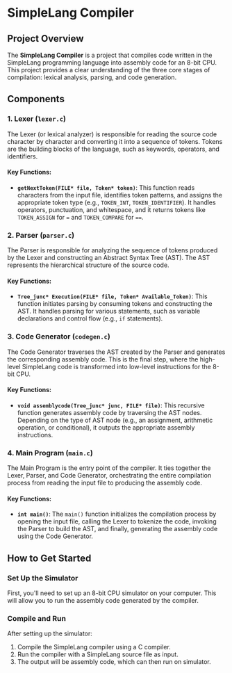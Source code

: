 # SimpleLang Compiler

## Project Overview

The **SimpleLang Compiler** is a project that compiles code written in the SimpleLang programming language into assembly code for an 8-bit CPU. This project provides a clear understanding of the three core stages of compilation: lexical analysis, parsing, and code generation.

## Components

### 1. Lexer (`lexer.c`)

The Lexer (or lexical analyzer) is responsible for reading the source code character by character and converting it into a sequence of tokens. Tokens are the building blocks of the language, such as keywords, operators, and identifiers.

#### Key Functions:
- **`getNextToken(FILE* file, Token* token)`**: This function reads characters from the input file, identifies token patterns, and assigns the appropriate token type (e.g., `TOKEN_INT`, `TOKEN_IDENTIFIER`). It handles operators, punctuation, and whitespace, and it returns tokens like `TOKEN_ASSIGN` for `=` and `TOKEN_COMPARE` for `==`.

### 2. Parser (`parser.c`)

The Parser is responsible for analyzing the sequence of tokens produced by the Lexer and constructing an Abstract Syntax Tree (AST). The AST represents the hierarchical structure of the source code.

#### Key Functions:
- **`Tree_junc* Execution(FILE* file, Token* Available_Token)`**: This function initiates parsing by consuming tokens and constructing the AST. It handles parsing for various statements, such as variable declarations and control flow (e.g., `if` statements).


### 3. Code Generator (`codegen.c`)

The Code Generator traverses the AST created by the Parser and generates the corresponding assembly code. This is the final step, where the high-level SimpleLang code is transformed into low-level instructions for the 8-bit CPU.

#### Key Functions:
- **`void assemblycode(Tree_junc* junc, FILE* file)`**: This recursive function generates assembly code by traversing the AST nodes. Depending on the type of AST node (e.g., an assignment, arithmetic operation, or conditional), it outputs the appropriate assembly instructions.

### 4. Main Program (`main.c`)

The Main Program is the entry point of the compiler. It ties together the Lexer, Parser, and Code Generator, orchestrating the entire compilation process from reading the input file to producing the assembly code.

#### Key Functions:
- **`int main()`**: The `main()` function initializes the compilation process by opening the input file, calling the Lexer to tokenize the code, invoking the Parser to build the AST, and finally, generating the assembly code using the Code Generator.


## How to Get Started

### Set Up the Simulator
First, you'll need to set up an 8-bit CPU simulator on your computer. This will allow you to run the assembly code generated by the compiler.

### Compile and Run
After setting up the simulator:
1. Compile the SimpleLang compiler using a C compiler.
2. Run the compiler with a SimpleLang source file as input.
3. The output will be assembly code, which can then run on simulator.

